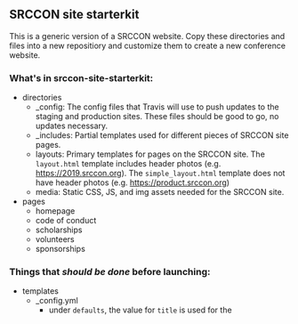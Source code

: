 ## SRCCON site starterkit

This is a generic version of a SRCCON website. Copy these directories and files into a new repositiory and customize them to create a new conference website.

### What's in srccon-site-starterkit:
* directories
	* _config: The config files that Travis will use to push updates to the staging and production sites. These files should be good to go, no updates necessary.
	* _includes: Partial templates used for different pieces of SRCCON site pages.
	* layouts: Primary templates for pages on the SRCCON site. The `layout.html` template includes header photos (e.g. https://2019.srccon.org). The `simple_layout.html` template does not have header photos (e.g. https://product.srccon.org)
	* media: Static CSS, JS, and img assets needed for the SRCCON site.
* pages
	* homepage
	* code of conduct
	* scholarships
	* volunteers
	* sponsorships

### Things that *should be done* before launching:
* templates
	* _config.yml
		* under `defaults`, the value for `title` is used for the <title> tag on most pages. It should include the conference name, date, and location. E.g. "SRCCON:PRODUCT 2020 — February 8, Philadelphia"
	* .travis.yml
		* the value for `notifications.slack.rooms.secure` should be updated. The new value can be generated by the Travis website when the new project is added.

### Things that *may need to be done* before launching:
* templates
	* _config.yml
		* under `defaults`, the value for `description` is written for a midyear SRCCON. If the site is for a topical SRCCON, it should be changed accordingly.
* assets
	* in the `media/img/` directory, `srccon_logo_angle` and `srccon_logo_angle_75` are logos that can be used for a conference called "SRCCON." If you're creating a site for a topical SRCCON, you should create appropriate logo files (probably starting from [this Illustrator template](https://github.com/OpenNews/media-assets/blob/master/srccon/srccon_thematic_logo_template.ai).)